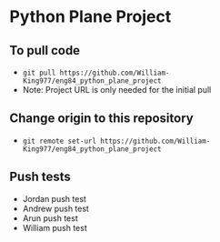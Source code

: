 # Python Plane Project

## To pull code
* `git pull https://github.com/William-King977/eng84_python_plane_project`
* Note: Project URL is only needed for the initial pull

## Change origin to this repository
* `git remote set-url https://github.com/William-King977/eng84_python_plane_project` 

## Push tests
- Jordan push test
- Andrew push test
- Arun push test
- William push test